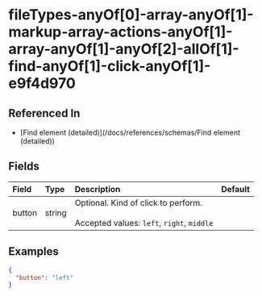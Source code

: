 
# fileTypes-anyOf[0]-array-anyOf[1]-markup-array-actions-anyOf[1]-array-anyOf[1]-anyOf[2]-allOf[1]-find-anyOf[1]-click-anyOf[1]-e9f4d970



## Referenced In

- [Find element (detailed)](/docs/references/schemas/Find element (detailed))

## Fields

Field | Type | Description | Default
:-- | :-- | :-- | :--
button | string | Optional. Kind of click to perform.<br/><br/>Accepted values: `left`, `right`, `middle` | 

## Examples

```json
{
  "button": "left"
}
```
